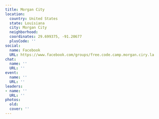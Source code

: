 ```yaml
---
title: Morgan City
location:
  country: United States
  state: Louisiana
  city: Morgan City
  neighborhood: 
  coordinates: 29.699375, -91.20677
  plusCode: ''
social:
  name: Facebook
  URL: https://www.facebook.com/groups/free.code.camp.morgan.ciry.la
chat:
  name: ''
  URL: ''
event:
  name: ''
  URL: ''
leaders:
- name: ''
  URL: ''
photos:
  old: 
  cover: ''
---
```

